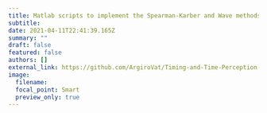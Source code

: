 ```yaml
---
title: Matlab scripts to implement the Spearman-Karber and Wave methods
subtitle:
date: 2021-04-11T22:41:39.165Z
summary: ""
draft: false
featured: false
authors: []
external_link: https://github.com/ArgiroVat/Timing-and-Time-Perception-Book/blob/06cb993783fdeca1381e448ae09351a74340c45e/Chapter3.zip
image:
  filename:
  focal_point: Smart
  preview_only: true
---
```

